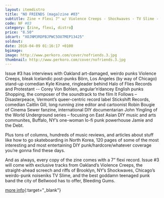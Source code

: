 ```yaml
---
layout: itemdistro
title: "NO FRIENDS (maga)zine #03"
subtitle: Zine + Flexi 7" w/ Violence Creeps - Shockwaves - TV Slime - Bleeding Gums
code: NF #03
category: [zine, flexi, distro]
price: "8.50"
idcart: "XOJNM3RDPBJPWC5OU7MEP13425"
soldout:
date: 2016-04-09 01:16:17 +0100
bgimage:
image: http://www.perkoro.com/cover/nofriends.3.jpg
thumbnail: http://www.perkoro.com/cover/nofriends.3.jpg
---
```


Issue #3 has interviews with Oakland art-damaged, weirdo punks Violence Creeps, bleak Icelandic post-punks Börn, Los Angeles (by way of Chicago) stand-up comedian Kyle Kinane, ringleader behind Halo of Flies Records and Protestant -- Corey Von Bohlen, angular’n’dancey English punks Shopping, the composer of the soundtrack to the film It Follows – Disasterpeace, Vermont’s queer-centric record label Stickshift Records, comedian Caitlin Gill, long running zine editor and cartoonist Robin Bougie of Cinema Sewer fanzine, international DIY documentarian John Yingling of the World Underground series – focusing on East Asian DIY music and arts communites, Buffalo, NY’s one-woman lo-fi punk powerhouse Jamie and the Debt.

Plus tons of columns, hundreds of music reviews, and articles about stuff like how to go skateboarding in North Korea, 120 pages of some of the most interesting and most entertaining DIY punk/hardcore/whatever coverage you’re gonna find these days.

And as always, every copy of the zine comes with a 7” flexi record. Issue #3 will come with exclusive tracks from Oakland’s Violence Creeps, the straight-ahead screech and riffs of Brooklyn, NY’s Shockwaves, Chicago’s weirdo-punk noiseniks TV Slime, and the best goddamn teenaged punk band the city of Bellwood has to offer, Bleeding Gums.


[more info](https://nofriendszine.com){:target="_blank"}